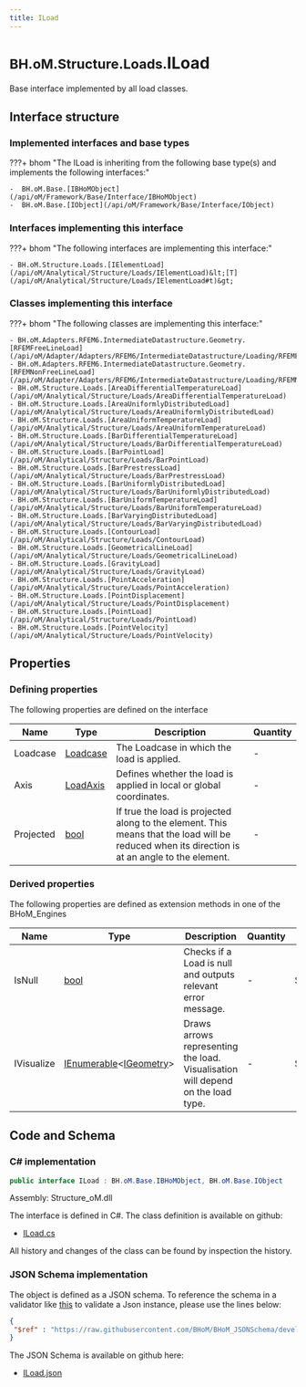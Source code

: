 ```yaml
---
title: ILoad
---
```


# <small>BH.oM.Structure.Loads.</small>**ILoad**

Base interface implemented by all load classes.

## Interface structure

### Implemented interfaces and base types

???+ bhom "The ILoad is inheriting from the following base type(s) and implements the following interfaces:"

    -  BH.oM.Base.[IBHoMObject](/api/oM/Framework/Base/Interface/IBHoMObject)
    -  BH.oM.Base.[IObject](/api/oM/Framework/Base/Interface/IObject)


### Interfaces implementing this interface

???+ bhom "The following interfaces are implementing this interface:"

    - BH.oM.Structure.Loads.[IElementLoad](/api/oM/Analytical/Structure/Loads/IElementLoad)&lt;[T](/api/oM/Analytical/Structure/Loads/IElementLoad#t)&gt;


### Classes implementing this interface

???+ bhom "The following classes are implementing this interface:"

    - BH.oM.Adapters.RFEM6.IntermediateDatastructure.Geometry.[RFEMFreeLineLoad](/api/oM/Adapter/Adapters/RFEM6/IntermediateDatastructure/Loading/RFEMFreeLineLoad)
    - BH.oM.Adapters.RFEM6.IntermediateDatastructure.Geometry.[RFEMNonFreeLineLoad](/api/oM/Adapter/Adapters/RFEM6/IntermediateDatastructure/Loading/RFEMNonFreeLineLoad)
    - BH.oM.Structure.Loads.[AreaDifferentialTemperatureLoad](/api/oM/Analytical/Structure/Loads/AreaDifferentialTemperatureLoad)
    - BH.oM.Structure.Loads.[AreaUniformlyDistributedLoad](/api/oM/Analytical/Structure/Loads/AreaUniformlyDistributedLoad)
    - BH.oM.Structure.Loads.[AreaUniformTemperatureLoad](/api/oM/Analytical/Structure/Loads/AreaUniformTemperatureLoad)
    - BH.oM.Structure.Loads.[BarDifferentialTemperatureLoad](/api/oM/Analytical/Structure/Loads/BarDifferentialTemperatureLoad)
    - BH.oM.Structure.Loads.[BarPointLoad](/api/oM/Analytical/Structure/Loads/BarPointLoad)
    - BH.oM.Structure.Loads.[BarPrestressLoad](/api/oM/Analytical/Structure/Loads/BarPrestressLoad)
    - BH.oM.Structure.Loads.[BarUniformlyDistributedLoad](/api/oM/Analytical/Structure/Loads/BarUniformlyDistributedLoad)
    - BH.oM.Structure.Loads.[BarUniformTemperatureLoad](/api/oM/Analytical/Structure/Loads/BarUniformTemperatureLoad)
    - BH.oM.Structure.Loads.[BarVaryingDistributedLoad](/api/oM/Analytical/Structure/Loads/BarVaryingDistributedLoad)
    - BH.oM.Structure.Loads.[ContourLoad](/api/oM/Analytical/Structure/Loads/ContourLoad)
    - BH.oM.Structure.Loads.[GeometricalLineLoad](/api/oM/Analytical/Structure/Loads/GeometricalLineLoad)
    - BH.oM.Structure.Loads.[GravityLoad](/api/oM/Analytical/Structure/Loads/GravityLoad)
    - BH.oM.Structure.Loads.[PointAcceleration](/api/oM/Analytical/Structure/Loads/PointAcceleration)
    - BH.oM.Structure.Loads.[PointDisplacement](/api/oM/Analytical/Structure/Loads/PointDisplacement)
    - BH.oM.Structure.Loads.[PointLoad](/api/oM/Analytical/Structure/Loads/PointLoad)
    - BH.oM.Structure.Loads.[PointVelocity](/api/oM/Analytical/Structure/Loads/PointVelocity)


## Properties



### Defining properties

The following properties are defined on the interface

| Name             | Type             | Description      | Quantity         |
|------------------|------------------|------------------|------------------|
| Loadcase | [Loadcase](/api/oM/Analytical/Structure/Loads/Loadcase) | The Loadcase in which the load is applied. | - |
| Axis | [LoadAxis](/api/oM/Analytical/Structure/Loads/Enums/LoadAxis) | Defines whether the load is applied in local or global coordinates. | - |
| Projected | [bool](https://learn.microsoft.com/en-us/dotnet/api/System.Boolean?view=netstandard-2.0) | If true the load is projected along to the element. This means that the load will be reduced when its direction is at an angle to the element. | - |


### Derived properties

The following properties are defined as extension methods in one of the BHoM_Engines

| Name             | Type             | Description      | Quantity         | Engine           |
|------------------|------------------|------------------|------------------|------------------|
| IsNull | [bool](https://learn.microsoft.com/en-us/dotnet/api/System.Boolean?view=netstandard-2.0) | Checks if a Load is null and outputs relevant error message. | - | Structure_Engine |
| IVisualize | [IEnumerable](https://learn.microsoft.com/en-us/dotnet/api/System.Collections.Generic.IEnumerable-1?view=netstandard-2.0)&lt;[IGeometry](/api/oM/Dimensional/Geometry/Interface/IGeometry)&gt; | Draws arrows representing the load. Visualisation will depend on the load type. | - | Structure_Engine |


## Code and Schema

### C# implementation

``` C# title="C#"
public interface ILoad : BH.oM.Base.IBHoMObject, BH.oM.Base.IObject
```

Assembly: Structure_oM.dll

The interface is defined in C#. The class definition is available on github:

- [ILoad.cs](https://github.com/BHoM/BHoM/blob/develop/Structure_oM/Loads\ILoad.cs)

All history and changes of the class can be found by inspection the history.
### JSON Schema implementation

The object is defined as a JSON schema. To reference the schema in a validator like [this](https://www.jsonschemavalidator.net/) to validate a Json instance, please use the lines below:

``` json title="JSON Schema"
{
 "$ref" : "https://raw.githubusercontent.com/BHoM/BHoM_JSONSchema/develop/Structure_oM/Loads/ILoad.json"
}
```

The JSON Schema is available on github here:

- [ILoad.json](https://github.com/BHoM/BHoM_JSONSchema/blob/develop/Structure_oM/Loads/ILoad.json)

